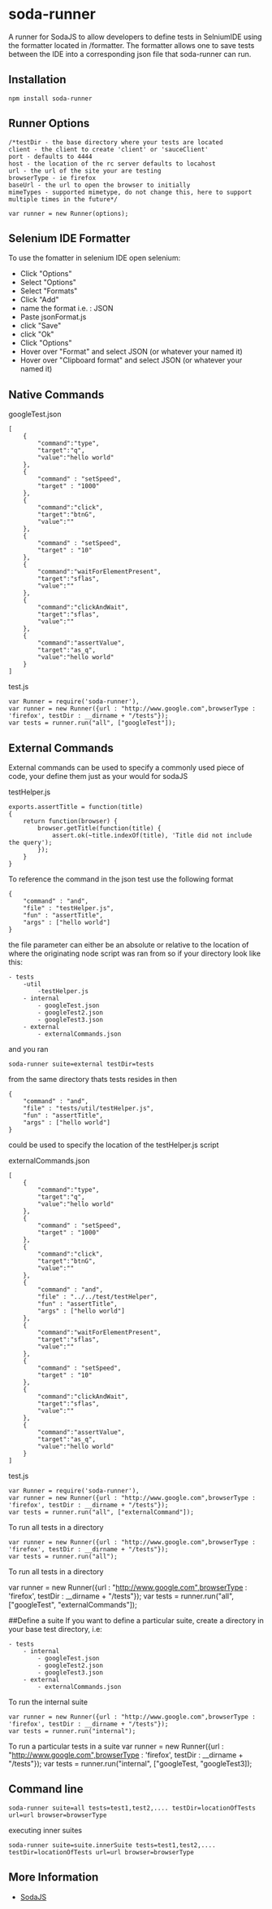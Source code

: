 
# soda-runner

 A runner for SodaJS to allow developers to define tests in SelniumIDE using the formatter located in /formatter.
 The formatter allows one to save tests between the IDE into a corresponding json file that soda-runner can run.

## Installation

    npm install soda-runner

## Runner Options

    /*testDir - the base directory where your tests are located
    client - the client to create 'client' or 'sauceClient'
    port - defaults to 4444
    host - the location of the rc server defaults to locahost
    url - the url of the site your are testing
    browserType - ie firefox
    baseUrl - the url to open the browser to initially
    mimeTypes - supported mimetype, do not change this, here to support multiple times in the future*/

    var runner = new Runner(options);

## Selenium IDE Formatter

To use the fomatter in selenium IDE open selenium:

* Click "Options"
* Select "Options"
* Select "Formats"
* Click "Add"
* name the format i.e. : JSON
* Paste jsonFormat.js
* click "Save"
* click "Ok"
* Click "Options"
* Hover over "Format" and select JSON (or whatever your named it)
* Hover over "Clipboard format" and select JSON (or whatever your named it)

## Native Commands

googleTest.json

    [
        {
            "command":"type",
            "target":"q",
            "value":"hello world"
        },
        {
            "command" : "setSpeed",
            "target" : "1000"
        },
        {
            "command":"click",
            "target":"btnG",
            "value":""
        },
        {
            "command" : "setSpeed",
            "target" : "10"
        },
        {
            "command":"waitForElementPresent",
            "target":"sflas",
            "value":""
        },
        {
            "command":"clickAndWait",
            "target":"sflas",
            "value":""
        },
        {
            "command":"assertValue",
            "target":"as_q",
            "value":"hello world"
        }
    ]

test.js

    var Runner = require('soda-runner'),
    var runner = new Runner({url : "http://www.google.com",browserType : 'firefox', testDir : __dirname + "/tests"});
    var tests = runner.run("all", ["googleTest"]);

## External Commands

External commands can be used to specify a commonly used piece of code, your define them just as your would for sodaJS

testHelper.js

    exports.assertTitle = function(title)
    {
        return function(browser) {
            browser.getTitle(function(title) {
                assert.ok(~title.indexOf(title), 'Title did not include the query');
            });
        }
    }

To reference the command in the json test use the following format

    {
        "command" : "and",
        "file" : "testHelper.js",
        "fun" : "assertTitle",
        "args" : ["hello world"]
    }

the file parameter can either be an absolute or relative to the location of where the originating node script was
ran from so if your directory look like this:

    - tests
        -util
            -testHelper.js
        - internal
            - googleTest.json
            - googleTest2.json
            - googleTest3.json
        - external
            - externalCommands.json

and you ran

    soda-runner suite=external testDir=tests

from the same directory thats tests resides in then

    {
        "command" : "and",
        "file" : "tests/util/testHelper.js",
        "fun" : "assertTitle",
        "args" : ["hello world"]
    }

could be used to specify the location of the testHelper.js script

externalCommands.json

    [
        {
            "command":"type",
            "target":"q",
            "value":"hello world"
        },
        {
            "command" : "setSpeed",
            "target" : "1000"
        },
        {
            "command":"click",
            "target":"btnG",
            "value":""
        },
        {
            "command" : "and",
            "file" : "../../test/testHelper",
            "fun" : "assertTitle",
            "args" : ["hello world"]
        },
        {
            "command":"waitForElementPresent",
            "target":"sflas",
            "value":""
        },
        {
            "command" : "setSpeed",
            "target" : "10"
        },
        {
            "command":"clickAndWait",
            "target":"sflas",
            "value":""
        },
        {
            "command":"assertValue",
            "target":"as_q",
            "value":"hello world"
        }
    ]


test.js

    var Runner = require('soda-runner'),
    var runner = new Runner({url : "http://www.google.com",browserType : 'firefox', testDir : __dirname + "/tests"});
    var tests = runner.run("all", ["externalCommand"]);

To run all tests in a directory

    var runner = new Runner({url : "http://www.google.com",browserType : 'firefox', testDir : __dirname + "/tests"});
    var tests = runner.run("all");

To run all tests in a directory

   var runner = new Runner({url : "http://www.google.com",browserType : 'firefox', testDir : __dirname + "/tests"});
   var tests = runner.run("all", ["googleTest", "externalCommands"]);


##Define a suite
If you want to define a particular suite, create a directory in your base test directory, i.e:

    - tests
        - internal
            - googleTest.json
            - googleTest2.json
            - googleTest3.json
        - external
            - externalCommands.json

To run the internal suite

    var runner = new Runner({url : "http://www.google.com",browserType : 'firefox', testDir : __dirname + "/tests"});
    var tests = runner.run("internal");

To run a particular tests in a suite
    var runner = new Runner({url : "http://www.google.com",browserType : 'firefox', testDir : __dirname + "/tests"});
    var tests = runner.run("internal", ["googleTest, "googleTest3]);


## Command line

    soda-runner suite=all tests=test1,test2,.... testDir=locationOfTests url=url browser=browserType

executing inner suites

    soda-runner suite=suite.innerSuite tests=test1,test2,.... testDir=locationOfTests url=url browser=browserType


## More Information

  -  [SodaJS](https://github.com/learnboost/soda)
